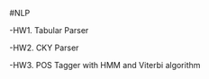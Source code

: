 #NLP


<CONTENTS>

-HW1. Tabular Parser

-HW2. CKY Parser

-HW3. POS Tagger with HMM and Viterbi algorithm